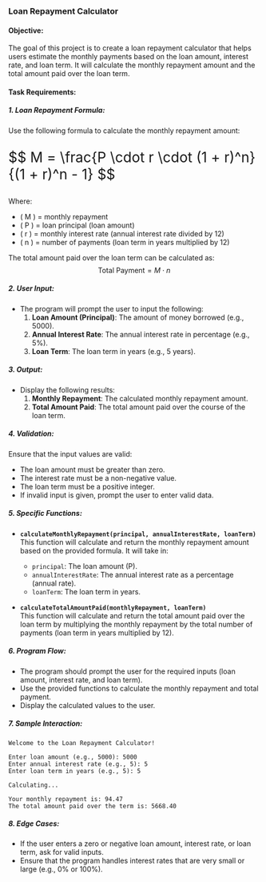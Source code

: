 ### Loan Repayment Calculator

#### **Objective:**
The goal of this project is to create a loan repayment calculator that helps users estimate the monthly payments based on the loan amount, interest rate, and loan term. It will calculate the monthly repayment amount and the total amount paid over the loan term.

#### **Task Requirements:**

##### **1. Loan Repayment Formula:**
Use the following formula to calculate the monthly repayment amount:

<p style="font-size: 28px;">$$ M = \frac{P \cdot r \cdot (1 + r)^n}{(1 + r)^n - 1} $$</p>



Where:
- \( M \) = monthly repayment
- \( P \) = loan principal (loan amount)
- \( r \) = monthly interest rate (annual interest rate divided by 12)
- \( n \) = number of payments (loan term in years multiplied by 12)

The total amount paid over the loan term can be calculated as:
$$
\text{Total Payment} = M \cdot n
$$

##### **2. User Input:**
- The program will prompt the user to input the following:
  1. **Loan Amount (Principal)**: The amount of money borrowed (e.g., 5000).
  2. **Annual Interest Rate**: The annual interest rate in percentage (e.g., 5%).
  3. **Loan Term**: The loan term in years (e.g., 5 years).

##### **3. Output:**
- Display the following results:
  1. **Monthly Repayment**: The calculated monthly repayment amount.
  2. **Total Amount Paid**: The total amount paid over the course of the loan term.

##### **4. Validation:**
Ensure that the input values are valid:
- The loan amount must be greater than zero.
- The interest rate must be a non-negative value.
- The loan term must be a positive integer.
- If invalid input is given, prompt the user to enter valid data.

##### **5. Specific Functions:**

- **`calculateMonthlyRepayment(principal, annualInterestRate, loanTerm)`**  
  This function will calculate and return the monthly repayment amount based on the provided formula. It will take in:
  - `principal`: The loan amount (P).
  - `annualInterestRate`: The annual interest rate as a percentage (annual rate).
  - `loanTerm`: The loan term in years.

- **`calculateTotalAmountPaid(monthlyRepayment, loanTerm)`**  
  This function will calculate and return the total amount paid over the loan term by multiplying the monthly repayment by the total number of payments (loan term in years multiplied by 12).

##### **6. Program Flow:**
- The program should prompt the user for the required inputs (loan amount, interest rate, and loan term).
- Use the provided functions to calculate the monthly repayment and total payment.
- Display the calculated values to the user.

##### **7. Sample Interaction:**

```
Welcome to the Loan Repayment Calculator!

Enter loan amount (e.g., 5000): 5000
Enter annual interest rate (e.g., 5): 5
Enter loan term in years (e.g., 5): 5

Calculating...

Your monthly repayment is: 94.47
The total amount paid over the term is: 5668.40
```

##### **8. Edge Cases:**
- If the user enters a zero or negative loan amount, interest rate, or loan term, ask for valid inputs.
- Ensure that the program handles interest rates that are very small or large (e.g., 0% or 100%).

